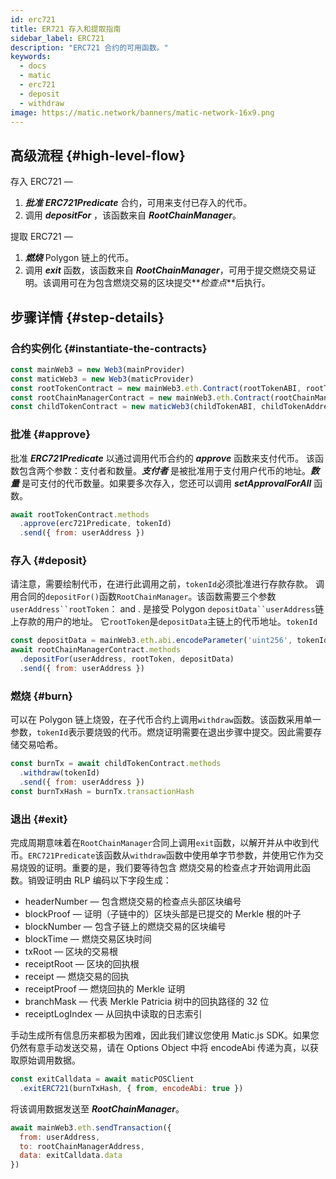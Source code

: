 ```yaml
---
id: erc721
title: ER721 存入和提取指南
sidebar_label: ERC721
description: "ERC721 合约的可用函数。"
keywords:
  - docs
  - matic
  - erc721
  - deposit
  - withdraw
image: https://matic.network/banners/matic-network-16x9.png
---
```


## 高级流程 {#high-level-flow}

存入 ERC721 —

1. **_批准_** **_ERC721Predicate_** 合约，可用来支付已存入的代币。
2. 调用 **_depositFor_** ，该函数来自 **_RootChainManager_**。

提取 ERC721 —

1. **_燃烧_** Polygon 链上的代币。
2. 调用 **_exit_** 函数，该函数来自 **_RootChainManager_**，可用于提交燃烧交易证明。该调用可在为包含燃烧交易的区块提交**_检查点_**后执行。

## 步骤详情 {#step-details}

### 合约实例化 {#instantiate-the-contracts}
```js
const mainWeb3 = new Web3(mainProvider)
const maticWeb3 = new Web3(maticProvider)
const rootTokenContract = new mainWeb3.eth.Contract(rootTokenABI, rootTokenAddress)
const rootChainManagerContract = new mainWeb3.eth.Contract(rootChainManagerABI, rootChainManagerAddress)
const childTokenContract = new maticWeb3(childTokenABI, childTokenAddress)
```

### 批准 {#approve}
批准 **_ERC721Predicate_** 以通过调用代币合约的 **_approve_** 函数来支付代币。 该函数包含两个参数：支付者和数量。**_支付者_** 是被批准用于支付用户代币的地址。**_数量_** 是可支付的代币数量。如果要多次存入，您还可以调用 **_setApprovalForAll_** 函数。
```js
await rootTokenContract.methods
  .approve(erc721Predicate, tokenId)
  .send({ from: userAddress })
```

### 存入 {#deposit}
请注意，需要绘制代币，在进行此调用之前，`tokenId`必须批准进行存款存款。  调用合同的`depositFor()`函数`RootChainManager`。该函数需要三个参数`userAddress``rootToken`： and . 是接受 Polygon `depositData``userAddress`链上存款的用户的地址。 它`rootToken`是`depositData`主链上的代币地址。`tokenId`
```js
const depositData = mainWeb3.eth.abi.encodeParameter('uint256', tokenId)
await rootChainManagerContract.methods
  .depositFor(userAddress, rootToken, depositData)
  .send({ from: userAddress })
```

### 燃烧 {#burn}
可以在 Polygon 链上烧毁，在子代币合约上调用`withdraw`函数。该函数采用单一参数，`tokenId`表示要烧毁的代币。燃烧证明需要在退出步骤中提交。因此需要存储交易哈希。
```js
const burnTx = await childTokenContract.methods
  .withdraw(tokenId)
  .send({ from: userAddress })
const burnTxHash = burnTx.transactionHash
```

### 退出 {#exit}
完成周期意味着在`RootChainManager`合同上调用`exit`函数，以解开并从中收到代币。`ERC721Predicate`该函数从`withdraw`函数中使用单字节参数，并使用它作为交易烧毁的证明。重要的是，我们要等待包含 燃烧交易的检查点才开始调用此函数。销毁证明由 RLP 编码以下字段生成：

- headerNumber — 包含燃烧交易的检查点头部区块编号
- blockProof — 证明（子链中的）区块头部是已提交的 Merkle 根的叶子
- blockNumber — 包含子链上的燃烧交易的区块编号
- blockTime — 燃烧交易区块时间
- txRoot — 区块的交易根
- receiptRoot — 区块的回执根
- receipt — 燃烧交易的回执
- receiptProof — 燃烧回执的 Merkle 证明
- branchMask — 代表 Merkle Patricia 树中的回执路径的 32 位
- receiptLogIndex — 从回执中读取的日志索引

手动生成所有信息历来都极为困难，因此我们建议您使用 Matic.js SDK。如果您仍然有意手动发送交易，请在 Options Object 中将 encodeAbi 传递为真，以获取原始调用数据。

```js
const exitCalldata = await maticPOSClient
  .exitERC721(burnTxHash, { from, encodeAbi: true })
```

将该调用数据发送至 **_RootChainManager_**。
```js
await mainWeb3.eth.sendTransaction({
  from: userAddress,
  to: rootChainManagerAddress,
  data: exitCalldata.data
})
```
